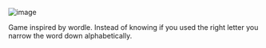 ![image](https://github.com/FlynnFc/BeforeandAfter/assets/88561679/246b644a-3d1a-454c-b514-4abba0ca398f)

Game inspired by wordle. Instead of knowing if you used the right letter you narrow the word down alphabetically.


